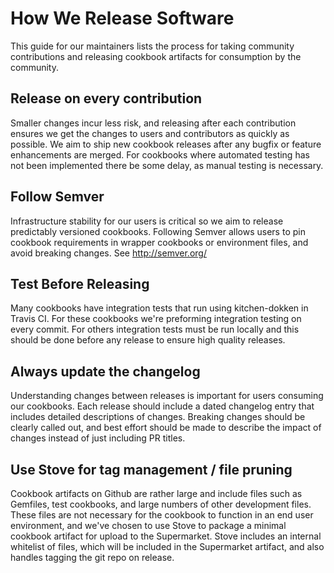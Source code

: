 # How We Release Software

This guide for our maintainers lists the process for taking community contributions and releasing cookbook artifacts for consumption by the community.

## Release on every contribution

Smaller changes incur less risk, and releasing after each contribution ensures we get the changes to users and contributors as quickly as possible. We aim to ship new cookbook releases after any bugfix or feature enhancements are merged. For cookbooks where automated testing has not been implemented there be some delay, as manual testing is necessary.

## Follow Semver

Infrastructure stability for our users is critical so we aim to release predictably versioned cookbooks. Following Semver allows users to pin cookbook requirements in wrapper cookbooks or environment files, and avoid breaking changes. See <http://semver.org/>

## Test Before Releasing

Many cookbooks have integration tests that run using kitchen-dokken in Travis CI. For these cookbooks we're preforming integration testing on every commit. For others integration tests must be run locally and this should be done before any release to ensure high quality releases.

## Always update the changelog

Understanding changes between releases is important for users consuming our cookbooks. Each release should include a dated changelog entry that includes detailed descriptions of changes. Breaking changes should be clearly called out, and best effort should be made to describe the impact of changes instead of just including PR titles.

## Use Stove for tag management / file pruning

Cookbook artifacts on Github are rather large and include files such as Gemfiles, test cookbooks, and large numbers of other development files. These files are not necessary for the cookbook to function in an end user environment, and we've chosen to use Stove to package a minimal cookbook artifact for upload to the Supermarket. Stove includes an internal whitelist of files, which will be included in the Supermarket artifact, and also handles tagging the git repo on release.
